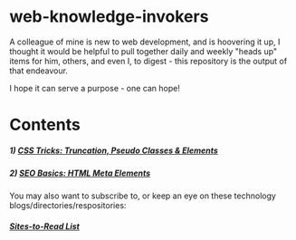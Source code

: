 # web-knowledge-invokers
A colleague of mine is new to web development, and is hoovering it up, I thought it would be helpful to pull together daily and weekly "heads up" items for him, others, and even I, to digest - this repository is the output of that endeavour.

I hope it can serve a purpose - one can hope!


# Contents

##### 1) [CSS Tricks: Truncation, Pseudo Classes & Elements](./episodes/1.md)
##### 2) [SEO Basics: HTML Meta Elements](./episodes/2.md)


You may also want to subscribe to, or keep an eye on these technology blogs/directories/respositories:
##### [Sites-to-Read List](./resources/sites-to-read.md)

